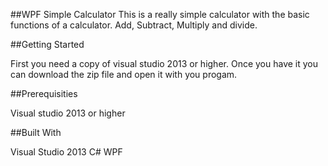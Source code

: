 ##WPF Simple Calculator
This is a really simple calculator with the basic functions of a calculator. 
Add, Subtract, Multiply and divide.

##Getting Started

First you need a copy of visual studio 2013 or higher. Once you have it you can download the zip file
and open it with you progam.

##Prerequisities

Visual studio 2013 or higher 

##Built With

Visual Studio 2013
C# 
WPF 